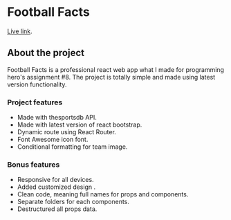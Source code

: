 # Football Facts

[Live link](https://cranky-visvesvaraya-ed5ebc.netlify.app/).

## About the project

Football Facts is a professional react web app what I made for programming hero's assignment #8. The project is totally simple and made using latest version functionality. 

### Project features

<ul>
<li>Made with thesportsdb API.</li>
<li>Made with latest version of react bootstrap.</li>
<li>Dynamic route using React Router.</li>
<li>Font Awesome icon font.</li>
<li>Conditional formatting for team image.</li>
</ul>

### Bonus features

<ul>
<li>Responsive for all devices.</li>
<li>Added customized design .</li>
<li>Clean code, meaning full names for props and components.</li>
<li>Separate folders for each components.</li>
<li>Destructured all props data.</li>
</ul>
